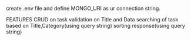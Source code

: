 create .env file and define MONGO_URI as ur connection string.

FEATURES
CRUD on task
validation on Title and Data
searching of task based on Title,Category(using query string)
sorting response(using query string)